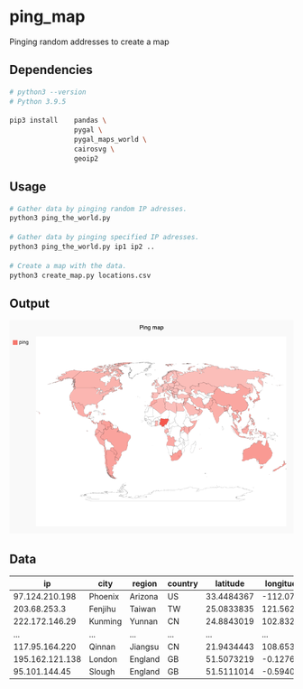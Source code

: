 # ping_map
Pinging random addresses to create a map

## Dependencies

```bash
# python3 --version
# Python 3.9.5

pip3 install    pandas \
                pygal \
                pygal_maps_world \
                cairosvg \
                geoip2
```

## Usage

```bash
# Gather data by pinging random IP adresses.
python3 ping_the_world.py

# Gather data by pinging specified IP adresses.
python3 ping_the_world.py ip1 ip2 ..

# Create a map with the data.
python3 create_map.py locations.csv
```

## Output

![alt text](https://github.com/c-chapellier/ping_map/blob/master/data/binks_ping_map.png)

## Data

|ip             |city   |region |country|latitude  |longitude|rtt   |
|---------------|-------|-------|-------|----------|---------|------|
|97.124.210.198 |Phoenix|Arizona|US     |33.4484367|-112.0741|165.79|
|203.68.253.3   |Fenjihu|Taiwan |TW     |25.0833835|121.56286|269.04|
|222.172.146.29 |Kunming|Yunnan |CN     |24.8843019|102.83242|276.51|
|...            |...    |...    |...    |...       |...      |...   |
|117.95.164.220 |Qinnan |Jiangsu|CN     |21.9434443|108.65377|247.00|
|195.162.121.138|London |England|GB     |51.5073219|-0.127647|28.724|
|95.101.144.45  |Slough |England|GB     |51.5111014|-0.594068|22.793|


